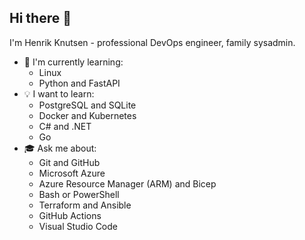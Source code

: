 ## Hi there 👋

I'm Henrik Knutsen - professional DevOps engineer, family sysadmin.

- 🌱 I'm currently learning:
  - Linux
  - Python and FastAPI
- 💡 I want to learn:
  - PostgreSQL and SQLite
  - Docker and Kubernetes
  - C# and .NET
  - Go
- 🎓 Ask me about:
  - Git and GitHub
  - Microsoft Azure
  - Azure Resource Manager (ARM) and Bicep
  - Bash or PowerShell
  - Terraform and Ansible
  - GitHub Actions
  - Visual Studio Code
